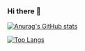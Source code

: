 ### Hi there 👋

[![Anurag's GitHub stats](https://github-readme-stats.vercel.app/api?username=Wangliquan)](https://github.com/anuraghazra/github-readme-stats)

[![Top Langs](https://github-readme-stats.vercel.app/api/top-langs/?username=Wangliquan)](https://github.com/anuraghazra/github-readme-stats)


<!--
**WangLiquan/Wangliquan** is a ✨ _special_ ✨ repository because its `README.md` (this file) appears on your GitHub profile.

Here are some ideas to get you started:


- 🔭 I’m currently working on ...
- 🌱 I’m currently learning ...
- 👯 I’m looking to collaborate on ...
- 🤔 I’m looking for help with ...
- 💬 Ask me about ...
- 📫 How to reach me: ...
- 😄 Pronouns: ...
- ⚡ Fun fact: ...
-->
